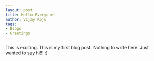 ```yaml
---
layout: post
title: Hello Everyone! 
author: Vijay Koju
tags:
- Blogs
- Greetings
---
```


This is exciting. This is my first blog post. Nothing to write here. Just wanted to say hi!!! :)
